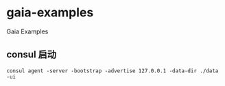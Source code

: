 # gaia-examples
Gaia Examples

## consul 启动
```
consul agent -server -bootstrap -advertise 127.0.0.1 -data-dir ./data -ui
```
